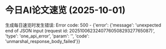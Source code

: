 # 今日AI论文速览 (2025-10-01)

生成每日速览时发生错误: Error code: 500 - {'error': {'message': 'unexpected end of JSON input (request id: 2025100623240776050829327765087)', 'type': 'one_api_error', 'param': '', 'code': 'unmarshal_response_body_failed'}}